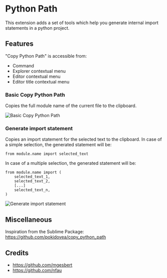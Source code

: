# Python Path

This extension adds a set of tools which help you generate internal import statements in a python project.

## Features

"Copy Python Path" is accessible from:

- Command
- Explorer contextual menu
- Editor contextual menu
- Editor title contextual menu

### Basic Copy Python Path

Copies the full module name of the current file to the clipboard.

![Basic Copy Python Path](https://raw.githubusercontent.com/mgesbert/vscode-python-path/master/images/readme_1.gif)

### Generate import statement

Copies an import statement for the selected text to the clipboard.
In case of a simple selection, the generated statement will be:

```
from module.name import selected_text
```

In case of a multiple selection, the generated statement will be:

```
from module.name import (
    selected_text_1,
    selected_text_2,
    [...]
    selected_text_n,
)
```

![Generate import statement](https://raw.githubusercontent.com/mgesbert/vscode-python-path/master/images/readme_2.gif)

## Miscellaneous

Inspiration from the Sublime Package: https://github.com/pokidovea/copy_python_path

## Credits

- https://github.com/mgesbert
- https://github.com/nfau
